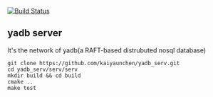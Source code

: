 [![Build Status](https://api.travis-ci.org/kaiyuanchen/yadb_serv.svg?branch=master)](https://travis-ci.org/github/kaiyuanchen/yadb_serv)   
## yadb server   
It's the network of yadb(a RAFT-based distrubuted nosql database)

```
git clone https://github.com/kaiyaunchen/yadb_serv.git  
cd yadb_serv/serv/serv  
mkdir build && cd build  
cmake ..  
make test  
```
